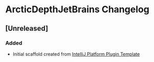 <!-- Keep a Changelog guide -> https://keepachangelog.com -->

# ArcticDepthJetBrains Changelog

## [Unreleased]
### Added
- Initial scaffold created from [IntelliJ Platform Plugin Template](https://github.com/JetBrains/intellij-platform-plugin-template)
